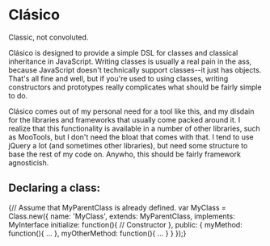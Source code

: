 Clásico
=======
Classic, not convoluted.

Clásico is designed to provide a simple DSL for classes and classical
inheritance in JavaScript.  Writing classes is usually a real pain in the
ass, because JavaScript doesn't technically support classes--it just has
objects.  That's all fine and well, but if you're used to using classes,
writing constructors and prototypes really complicates what should be
fairly simple to do.

Clásico comes out of my personal need for a tool like this, and my disdain
for the libraries and frameworks that usually come packed around it.  I
realize that this functionality is available in a number of other libraries,
such as MooTools, but I don't need the bloat that comes with that.  I
tend to use jQuery a lot (and sometimes other libraries), but need some
structure to base the rest of my code on.  Anywho, this should be fairly
framework agnosticish.

Declaring a class:
------------------

  {// Assume that MyParentClass is already defined.
  var MyClass = Class.new({
    name: 'MyClass',
    extends: MyParentClass,
    implements: MyInterface
    initialize: function(){
      // Constructor
    },
    public: {
      myMethod: function(){ ... },
      myOtherMethod: function(){ ... }
    }
  });}

